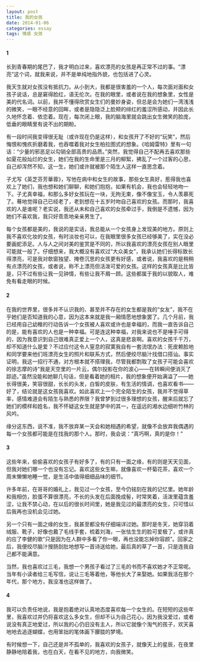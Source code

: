 ```yaml
---
layout: post
title: 我的女孩
date: 2014-01-06
categories: essay
tags: 情感 女孩
---
```


#### 1
长到青春期的尾巴了，我才明白过来，喜欢漂亮的女孩是再正常不过的事。“漂亮”这个词，就我来说，并不是单纯地指外貌，也包括进了心灵。

我天生就对女孩没有抵抗力。从小到大，我都是很害羞的一个人，每次面对面和女孩子说话，总是窘得脸红，语无伦次。在我的眼里，或者说在我的想象里，女性是美的代名词。以前，我并不懂得欣赏女生们的曼妙身姿，但总是会为她们一湾浅浅的微笑，一眼不经意的回眸，或者是隐隐泛上脸颊的绯红的羞涩所感动，并因此长久地怀念着、依恋着。现在，每次闭上眼，我的脑海里就会跳出女生微笑的脸庞，低垂的眼睛里有说不出的期盼。

有一段时间我变得很无耻（或许现在仍是这样），和女孩开了不好的“玩笑”，然后悔恨和愧疚折磨着我，也吞噬着我对女生柏拉图式的想象。《哈姆雷特》里有一句话：“少量的邪恶足以勾销全部高贵的品质。”突然，我觉得自己不配再去喜欢那些如夏花般灿烂的女生，她们在我的生命里是三月的柳絮，拂乱了一个过客的心思，自己却浑然不知，这一生，她们或许就被那个陌生人这样一直思念着。

子尤写《英芝芬芳華蓉》，写他在病中和女生的故事，那些女生真好，惹得我也喜欢上了她们，我也想和她们聊聊，和她们抱抱，如果有机会，我也会轻轻地吻一下。子尤真幸福，和那么多好女孩玩在一块，无拘无束，像不像宝玉，令人羡慕死了。蓦地觉得自己已经老了，老到想在十五岁时吻自己喜欢的女孩。而那时，我喜欢的人是谁呢？老实说，我还从未和自己喜欢的女孩牵过手，我倒是不遗憾，因为她们不喜欢我，我只好乖乖地亲亲男生了。

每个女孩都是美的，我说的是实话，我总能从一个女孩身上发现美的地方。原则上我不喜欢化妆的女孩，有时淡妆也可以，在我眼里很多女孩已经够美了，实在没必要画蛇添足。人与人之间对美的鉴赏是不同的，所以我喜欢的漂亮女孩在别人眼里可能就一般了。仔细想来，我大概没有喜欢过“大众美女”，我承认她们长得标致长得漂亮，可是我对欹窗独望、掩卷沉思的女孩更有好感，或者说，我喜欢的是稍稍有点漂亮的女孩，或者说，称不上漂亮但活泼可爱的女孩。这样的女孩真是比比皆是，只不过有些让我一见钟情，有些让我不屑一顾。这些都属于我的以貌取人，难免有看走眼的时候。

#### 2
在我的世界里，很多并不认识我的、甚至并不存在的女生都是我的“女友”，我不在乎她们是否知道我的心意，因为这本来就是我一厢情愿地想象罢了。几个月前，我已经用自己幼稚的行动告诉一个女孩被人喜欢或许也是幸福的，而我一直告诉自己的是，能有喜欢的人也是一种幸福。可是连这种幸福，对我来说也不是唾手可得的，因为我意识到自己很难真正爱上一个人，这真是悲哀啊。喜欢的女孩千千万，却不知道什么是爱？不过应付这令人窒息的寂寞我自有一套流氓办法：死皮赖脸地和同学要来他们班漂亮女生的照片和联系方式，然后便绞尽脑汁找借口搭讪。事实证明，我这一招行不通，对方根本就不搭理我，尽管我都剽取了女孩子可能会喜欢的徐志摩的诗“我是天空里的一片云，偶尔投影在你的波心——在转瞬间便消灭了踪迹。”虽然没能和她聊几句话，但是看着她的相片，我的想象便开始满溢了——她长得很美，笑容很甜，长长的头发，白皙的皮肤，有生活的情调，也喜欢看书——好了，结论就是这女孩我喜欢。如此喜欢上一个完全陌生的女孩，我并不觉得草率，感情难道会有陌生与熟悉的界限？我曾梦到过很多理想的女孩，醒来后就忘了她们的模样和姓名，我不怀疑这女生就是梦中的其一，在遥远的湘水边细听竹林的风吟。

缘分这东西，说不准，我不放弃某一天会和她相遇的希望，就像不会放弃我偶遇的每一个女孩都可能是在找我的那个人。那时，我会说：“真巧啊，真的是你！”

#### 3
这些年来，偷偷喜欢的女孩子有好多了，有的只有一面之缘，有的则是天天见面，但我对她们哪一个也没有忘记。喜欢这些女生嘛，就像喜欢一杯菊花茶，喜欢一个周末懒懒地睡一觉，是生活中值得细细品味的细节。

许多年前，在哥哥的婚礼上，我见过一个女孩，至今仍铭刻在我的记忆里。她年龄和我相仿，脸蛋不算很漂亮，不长的头发在后面挽成髻，时常笑着，活泼里蕴含羞涩，让我不禁心动，在以后的很长时间里，她是我见过的最漂亮的女生，只可惜以后我再也没机会见过她。

另一个只有一面之缘的女生，我甚至都没有仔细端详过她。那时是冬天，她穿羽着绒服、靴子，好像也戴了毛线手套，梳着刘海，一张怯生生的脸可爱极了，或许真的应了李健的歌“只是因为在人群中多看了你一眼，再也没能忘掉你容颜”。回家之后，我便绞尽脑汁搜肠刮肚地想写一首诗送给她，最后真的草了一首，只是连我自己都不能满意。

当然，我也喜欢过三毛，我想一个男孩子看过了三毛的书而不喜欢她才不正常呢。当年有小读者给三毛写信，说让三毛等着他，等他长大了来娶她。如果我活在那个年代，那个地方，我没准也这样做了。

#### 4
我可以负责任地说，我是抱着绝对认真地态度喜欢每一个女生的。在短短的这些年里，我喜欢过并仍将喜欢这么多女生，但却不认为自己花心，因为我没爱过，或者说没有真正地爱过，所以我的心仍旧没有主人，所以它就像个淘气的孩子，欢天喜地地去追逐蝴蝶，也用笨拙的笔体画下朦胧的梦境。

有时候想一下，自己还是并不孤单的，我喜欢的女孩子，就像天上的星辰，在夜里静静地陪着我，也在白天，在看不见的地方，向我微笑。
